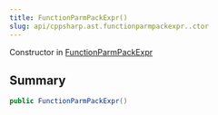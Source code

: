 ```yaml
---
title: FunctionParmPackExpr()
slug: api/cppsharp.ast.functionparmpackexpr..ctor
---
```

Constructor in [FunctionParmPackExpr](/api/cppsharp/ast/functionparmpackexpr)

## Summary



```csharp
public FunctionParmPackExpr()
```

